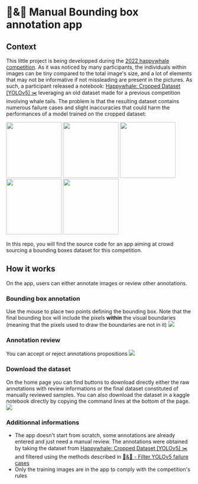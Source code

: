 # 🐳&🐬 Manual Bounding box annotation app

## Context
This little project is being developped during the [2022 happywhale competition](https://www.kaggle.com/c/happy-whale-and-dolphin).
As it was noticed by many participants, the individuals within images can be tiny compared to the total image's size, and a lot of elements that may not be informative if not missleading are present in the pictures.
As such, a participant released a notebook: [Happywhale: Cropped Dataset [YOLOv5] ✂️](https://www.kaggle.com/awsaf49/happywhale-cropped-dataset-yolov5) leveraging an old dataset made for a previous competition involving whale tails.
The problem is that the resulting dataset contains numerous failure cases and slight inaccuracies that could harm the performances of a model trained on the cropped dataset:

<p float="center">
<img src="https://i.imgur.com/ZqsaZio.png" width="150" style="display:inline-block"/>
<img src="https://i.imgur.com/0cWky4A.png" width="150" style="display:inline-block"/>
<img src="https://i.imgur.com/HNu69Ey.png" width="150" style="display:inline-block"/>
<img src="https://i.imgur.com/RLn2lSA.png" width="150" style="display:inline-block"/>
<img src="https://i.imgur.com/5drD858.png" width="150" style="display:inline-block"/>
</p>

In this repo, you will find the source code for an app aiming at crowd sourcing a bounding boxes dataset for this competition. 

## How it works
On the app, users can either annotate images or review other annotations.

### Bounding box annotation
Use the mouse to place two points defining the bounding box. Note that the final bounding box will include the pixels **within** the visual boundaries (meaning that the pixels used to draw the boundaries are not in it)
<img src="https://i.imgur.com/q9RRODX.png">

### Annotation review
You can accept or reject annotations propositions
<img src="https://i.imgur.com/UD0vihe.png">

### Download the dataset
On the home page you can find buttons to download directly either the raw annotations with review informations or the final dataset constituted of manually reviewed samples. You can also download the dataset in a kaggle notebook directly by copying the command lines at the bottom of the page.
<img src="https://i.imgur.com/MPqax8w.png">

### Additionnal informations
* The app doesn't start from scratch, some annotations are already entered and just need a manual review. The annotations were obtained by taking the dataset from [Happywhale: Cropped Dataset [YOLOv5] ✂️](https://www.kaggle.com/awsaf49/happywhale-cropped-dataset-yolov5) and filtered using the methods described in [🐳&🐬 - Filter YOLOv5 failure cases](https://www.kaggle.com/wolfy73/filter-yolov5-failure-cases)
* Only the training images are in the app to comply with the competition's rules 
